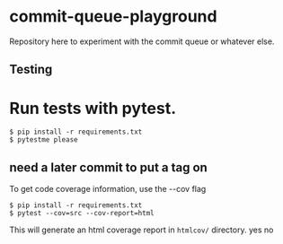 # commit-queue-playground

Repository here to experiment with the commit queue or whatever else.

## Testing

# Run tests with pytest.

```
$ pip install -r requirements.txt
$ pytestme please
```

## need a later commit to put a tag on

To get code coverage information, use the --cov flag

```
$ pip install -r requirements.txt
$ pytest --cov=src --cov-report=html
```

This will generate an html coverage report in `htmlcov/` directory.
yes
no
